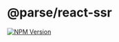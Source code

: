 # @parse/react-ssr

[![NPM Version](https://img.shields.io/npm/v/@parse/react-ssr.svg?style=flat-square)](https://www.npmjs.com/package/@parse/react-ssr)
